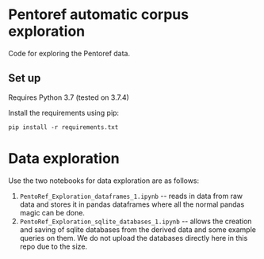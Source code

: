 # Pentoref automatic corpus exploration

Code for exploring the Pentoref data.

## Set up ##

Requires Python 3.7 (tested on 3.7.4)

Install the requirements using pip:

`pip install -r requirements.txt`

# Data exploration ##

Use the two notebooks for data exploration are as follows:

1. `PentoRef_Exploration_dataframes_1.ipynb` -- reads in data from raw data and stores it in pandas dataframes where all the normal pandas magic can be done.
2. `PentoRef_Exploration_sqlite_databases_1.ipynb` -- allows the creation and saving of sqlite databases from the derived data and some example queries on them. We do not upload the databases directly here in this repo due to the size.

